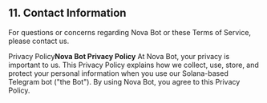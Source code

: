 ## 11. Contact Information

For questions or concerns regarding Nova Bot or these Terms of Service, please contact us.

Privacy Policy**Nova Bot Privacy Policy**
At Nova Bot, your privacy is important to us. This Privacy Policy explains how we collect, use, store, and protect your personal information when you use our Solana-based Telegram bot ("the Bot"). By using Nova Bot, you agree to this Privacy Policy.
